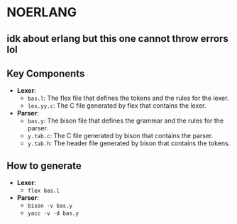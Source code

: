 # NOERLANG
## idk about erlang but this one cannot throw errors lol

## Key Components
- **Lexer**:
    - `bas.l`: The flex file that defines the tokens and the rules for the lexer.
    - `lex.yy.c`: The C file generated by flex that contains the lexer.
- **Parser**:
    - `bas.y`: The bison file that defines the grammar and the rules for the parser.
    - `y.tab.c`: The C file generated by bison that contains the parser.
    - `y.tab.h`: The header file generated by bison that contains the tokens.

## How to generate

- **Lexer**:
    - `flex bas.l`
- **Parser**:
    - `bison -v bas.y`
    - `yacc -v -d bas.y`